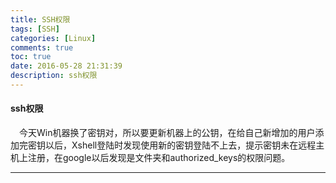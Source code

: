 ```yaml
---
title: SSH权限
tags: [SSH]
categories: [Linux]
comments: true
toc: true
date: 2016-05-28 21:31:39
description: ssh权限
---
```

#### ssh权限  

　今天Win机器换了密钥对，所以要更新机器上的公钥，在给自己新增加的用户添加完密钥以后，Xshell登陆时发现使用新的密钥登陆不上去，提示密钥未在远程主机上注册，在google以后发现是文件夹和authorized_keys的权限问题。　

---